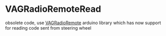 # VAGRadioRemoteRead

obsolete code, use <a href="https://github.com/tomaskovacik/VAGRadioRemote">VAGRadioRemote</a> arduino library which has now support for reading code sent from steering wheel
